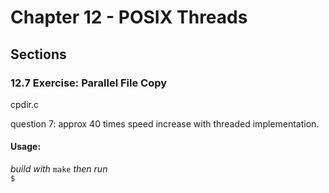 Chapter 12 - POSIX Threads
==========================

Sections
--------
### 12.7 Exercise: Parallel File Copy #
cpdir.c

question 7: approx 40 times speed increase with threaded implementation.

#### Usage: #
_build with_ `make` _then run_  
`$ `
